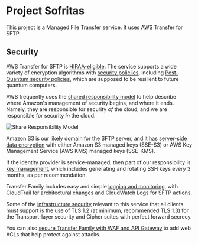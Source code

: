 # Project Sofritas

This project is a Managed File Transfer service.  It uses AWS Transfer for SFTP.

## Security

AWS Transfer for SFTP is [HIPAA-eligible](https://aws.amazon.com/compliance/hipaa-eligible-services-reference/).  The service supports a wide variety of encryption algorithms with [security policiies](https://docs.aws.amazon.com/transfer/latest/userguide/security-policies.html#cryptographic-algorithms), including [Post-Quantum security policies](https://docs.aws.amazon.com/transfer/latest/userguide/post-quantum-security-policies.html), which are supposed to be resilient to future quantum computers.

AWS frequently uses the [shared responsibility model](https://aws.amazon.com/compliance/shared-responsibility-model/) to help describe where Amazon's management of security begins, and where it ends.  Namely, they are responsible for security *of* the cloud, and we are responsible for security *in* the cloud.

![Share Responsibility Model](https://d1.awsstatic.com/security-center/Shared_Responsibility_Model_V2.59d1eccec334b366627e9295b304202faf7b899b.jpg)

Amazon S3 is our likely domain for the SFTP server, and it has [server-side data encryption](https://docs.aws.amazon.com/transfer/latest/userguide/encryption-at-rest.html) with either Amazon S3 managed keys (SSE-S3) or AWS Key Management Service (AWS KMS) managed keys (SSE-KMS).

If the identity provider is service-managed, then part of our responsibility is [key management](https://docs.aws.amazon.com/transfer/latest/userguide/key-management.html#keyrotation), which includes generating and rotating SSH keys every 3 months, as per recommendation.

Transfer Family includes easy and simple [logging and monitoring](https://docs.aws.amazon.com/transfer/latest/userguide/logging-using-cloudtrail.html#sftp-info-in-cloudtrail), with CloudTrail for architectural changes and CloudWatch Logs for SFTP actions.

Some of the [infrastructure security](https://docs.aws.amazon.com/transfer/latest/userguide/infrastructure-security.html) relevant to this service that all clients must support is the use of TLS 1.2 (at minimum, recommended TLS 1.3) for the Transport-layer security and Cipher suites with perfect forward secrecy.

You can also [secure Transfer Family with WAF and API Gateway](https://aws.amazon.com/blogs/storage/securing-aws-transfer-family-with-aws-web-application-firewall-and-amazon-api-gateway/) to add web ACLs that help protect against attacks.
